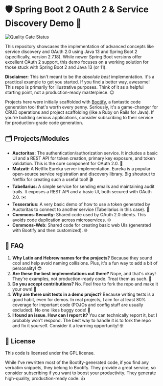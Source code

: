# 🛡️ Spring Boot 2 OAuth 2 & Service Discovery Demo 🚀

[![Quality Gate Status](https://sonarcloud.io/api/project_badges/measure?project=tiglate_email-service-demo&metric=alert_status)](https://sonarcloud.io/summary/new_code?id=tiglate_email-service-demo)

This repository showcases the implementation of advanced concepts like service discovery and OAuth 2.0 using Java 13 and Spring Boot 2 (specifically, version 2.7.18).  While newer Spring Boot versions offer excellent OAuth 2 support, this demo focuses on a working solution for those stuck with Spring Boot 2 and Java 13 (or 11).

**Disclaimer:** This isn't meant to be the *absolute best* implementation.  It's a practical example to get you started. If you find a better way, awesome! This repo is primarily for illustrative purposes.  Think of it as a helpful starting point, not a production-ready masterpiece. 😉

Projects here were initially scaffolded with [Bootify](https://bootify.io/), a fantastic code generation tool that's worth every penny. Seriously, it's a game-changer for CRUD operations and project scaffolding (like a Ruby on Rails for Java).  If you're building serious applications, consider subscribing to their service for production-grade code generation.

## 🗂️ Projects/Modules

*   **Auctoritas:** The authentication/authorization service. It includes a basic UI and a REST API for token creation, primary key exposure, and token validation. This is the core component for OAuth 2.0. 🔑
*   **Matzati:** A Netflix Eureka server implementation. Eureka is a popular open-source service registration and discovery library.  Big shoutout to Netflix for creating such a useful tool! 🎬
*   **Tabellarius:** A simple service for sending emails and maintaining audit trails.  It exposes a REST API and a basic UI, both secured with OAuth 2.0. ✉️
*   **Tesserarius:** A very basic demo of how to use a token generated by Auctoritas to connect to another service (Tabellarius in this case). 🔗
*   **Commons-Security:** Shared code used by OAuth 2.0 clients. This avoids code duplication across microservices. ⚙️
*   **Commons-Web:** Shared code for creating basic web UIs (generated with Bootify and then customized). 🌐

## 🤔 FAQ

1.  **Why Latin and Hebrew names for the projects?**  Because they sound cool and help avoid naming collisions. Plus, it's a fun way to add a bit of personality! 😎
2.  **Are these the best implementations out there?** Nope, and that's okay! They're examples, not production-ready code.  Treat them as such. 🤷
3.  **Do you accept contributions?**  No. Feel free to fork the repo and make it your own! 🚀
4.  **Why are there unit tests in a demo project?** Because writing tests is a good habit, even for demos.  In real projects, I aim for at least 80% coverage for important code (POJOs and config stuff are usually excluded).  No one likes buggy code! 🐞
5.  **I found an issue. How can I report it?** You can technically report it, but I probably won't respond.  The best way to handle it is to fork the repo and fix it yourself.  Consider it a learning opportunity! 🤓

## 📜 License

This code is licensed under the GPL license.

While I've rewritten most of the Bootify-generated code, if you find any verbatim snippets, they belong to Bootify.  They provide a great service, so consider subscribing if you want to boost your productivity.  They generate high-quality, production-ready code. 👍